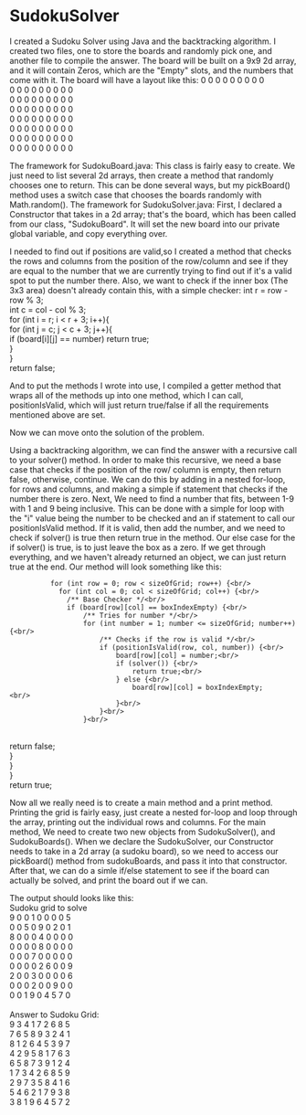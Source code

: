 # SudokuSolver
I created a Sudoku Solver using Java and the backtracking algorithm.
I created two files, one to store the boards and randomly pick one, and another file to compile the answer.
The board will be built on a 9x9 2d array, and it will contain Zeros, which are the "Empty" slots, and the numbers that come with it.
The board will have a layout like this:
            0 0 0 0 0 0 0 0 0 <br/>
            0 0 0 0 0 0 0 0 0<br/>
            0 0 0 0 0 0 0 0 0<br/>
            0 0 0 0 0 0 0 0 0<br/>
            0 0 0 0 0 0 0 0 0<br/>
            0 0 0 0 0 0 0 0 0<br/>
            0 0 0 0 0 0 0 0 0<br/>
            0 0 0 0 0 0 0 0 0<br/>
          
The framework for SudokuBoard.java:
This class is fairly easy to create. We just need to list several 2d arrays, then create a method that randomly chooses one to return. This can be done several ways, but my pickBoard() method uses a switch case that chooses the boards randomly with Math.random().
The framework for SudokuSolver.java:
First, I declared a Constructor that takes in a 2d array; that's the board, which has been called from our class, "SudokuBoard". It will set the new board into our private global variable, and copy everything over.

I needed to find out if positions are valid,so I created a method that checks the rows and columns from the position of the row/column and see if they are equal to the number that we are currently trying to find out if it's a valid spot to put the number there. Also, we want to check if the inner box (The 3x3 area) doesn't already contain this, with a simple checker:
          int r = row - row % 3;<br/>
          int c = col - col % 3;<br/>
          for (int i = r; i < r + 3; i++){<br/>
              for (int j = c; j < c + 3; j++){<br/>
                  if (board[i][j] == number) return true;<br/>
              }<br/>
          }<br/>
          return false;<br/>
            
And to put the methods I wrote into use, I compiled a getter method that wraps all of the methods up into one method, which I can call, positionIsValid, which will just return true/false if all the requirements mentioned above are set.

Now we can move onto the solution of the problem.

Using a backtracking algorithm, we can find the answer with a recursive call to your solver() method.
In order to make this recursive, we need a base case that checks if the position of the row/ column is empty, then return false, otherwise, continue. We can do this by adding in a nested for-loop, for rows and columns, and making a simple if statement that checks if the number there is zero. Next, We need to find a number that fits, between 1-9 with 1 and 9 being inclusive. This can be done with a simple for loop with the "i" value being the number to be checked and an if statement to call our positionIsValid method. If it is valid, then add the number, and we need to check if solver() is true then return true in the method. Our else case for the if solver() is true, is to just leave the box as a zero.
If we get through everything, and we haven't already returned an object, we can just return true at the end. Our method will look something like this:

              for (int row = 0; row < sizeOfGrid; row++) {<br/>
                for (int col = 0; col < sizeOfGrid; col++) {<br/>
                  /** Base Checker */<br/>
                  if (board[row][col] == boxIndexEmpty) {<br/>
                      /** Tries for number */<br/>
                      for (int number = 1; number <= sizeOfGrid; number++) {<br/>
                          /** Checks if the row is valid */<br/>
                          if (positionIsValid(row, col, number)) {<br/>
                              board[row][col] = number;<br/>
                              if (solver()) {<br/>
                                  return true;<br/>
                              } else {<br/>
                                  board[row][col] = boxIndexEmpty;                <br/>
                              }<br/>
                          }<br/>
                      }<br/>
<br/>
                      return false;<br/>
                  }<br/>
                }<br/>
              }<br/>
              return true;<br/>
            
Now all we really need is to create a main method and a print method. Printing the grid is fairly easy, just create a nested for-loop and loop through the array, printing out the individual rows and columns. For the main method, We need to create two new objects from SudokuSolver(), and SudokuBoards(). When we declare the SudokuSolver, our Constructor needs to take in a 2d array (a sudoku board), so we need to access our pickBoard() method from sudokuBoards, and pass it into that constructor. After that, we can do a simle if/else statement to see if the board can actually be solved, and print the board out if we can.

The output should looks like this:<br/>
Sudoku grid to solve<br/>
9 0 0 1 0 0 0 0 5<br/>
0 0 5 0 9 0 2 0 1<br/>
8 0 0 0 4 0 0 0 0<br/>
0 0 0 0 8 0 0 0 0<br/>
0 0 0 7 0 0 0 0 0<br/>
0 0 0 0 2 6 0 0 9<br/>
2 0 0 3 0 0 0 0 6<br/>
0 0 0 2 0 0 9 0 0<br/>
0 0 1 9 0 4 5 7 0<br/>
<br/>
Answer to Sudoku Grid:<br/>
9 3 4 1 7 2 6 8 5<br/>
7 6 5 8 9 3 2 4 1<br/>
8 1 2 6 4 5 3 9 7<br/>
4 2 9 5 8 1 7 6 3<br/>
6 5 8 7 3 9 1 2 4<br/>
1 7 3 4 2 6 8 5 9<br/>
2 9 7 3 5 8 4 1 6<br/>
5 4 6 2 1 7 9 3 8<br/>
3 8 1 9 6 4 5 7 2<br/>
